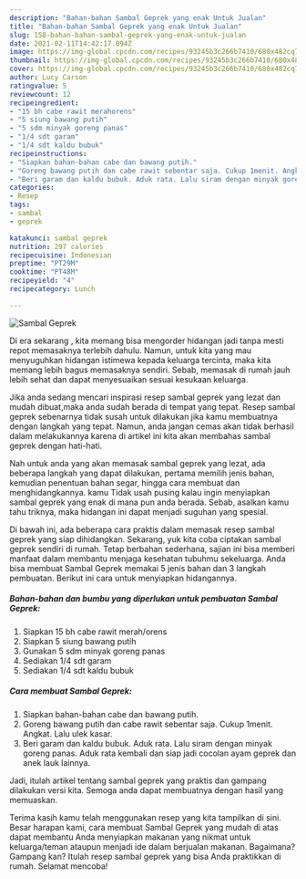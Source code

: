 ```yaml
---
description: "Bahan-bahan Sambal Geprek yang enak Untuk Jualan"
title: "Bahan-bahan Sambal Geprek yang enak Untuk Jualan"
slug: 158-bahan-bahan-sambal-geprek-yang-enak-untuk-jualan
date: 2021-02-11T14:42:17.094Z
image: https://img-global.cpcdn.com/recipes/93245b3c266b7410/680x482cq70/sambal-geprek-foto-resep-utama.jpg
thumbnail: https://img-global.cpcdn.com/recipes/93245b3c266b7410/680x482cq70/sambal-geprek-foto-resep-utama.jpg
cover: https://img-global.cpcdn.com/recipes/93245b3c266b7410/680x482cq70/sambal-geprek-foto-resep-utama.jpg
author: Lucy Carson
ratingvalue: 5
reviewcount: 12
recipeingredient:
- "15 bh cabe rawit merahorens"
- "5 siung bawang putih"
- "5 sdm minyak goreng panas"
- "1/4 sdt garam"
- "1/4 sdt kaldu bubuk"
recipeinstructions:
- "Siapkan bahan-bahan cabe dan bawang putih."
- "Goreng bawang putih dan cabe rawit sebentar saja. Cukup 1menit. Angkat. Lalu ulek kasar."
- "Beri garam dan kaldu bubuk. Aduk rata. Lalu siram dengan minyak goreng panas. Aduk rata kembali dan siap jadi cocolan ayam geprek dan anek lauk lainnya."
categories:
- Resep
tags:
- sambal
- geprek

katakunci: sambal geprek 
nutrition: 297 calories
recipecuisine: Indonesian
preptime: "PT29M"
cooktime: "PT48M"
recipeyield: "4"
recipecategory: Lunch

---
```



![Sambal Geprek](https://img-global.cpcdn.com/recipes/93245b3c266b7410/680x482cq70/sambal-geprek-foto-resep-utama.jpg)

Di era  sekarang , kita memang bisa mengorder hidangan jadi tanpa mesti repot memasaknya terlebih dahulu. Namun, untuk kita yang mau menyuguhkan hidangan istimewa kepada keluarga tercinta, maka kita memang lebih bagus memasaknya sendiri. Sebab, memasak di rumah jauh lebih sehat dan dapat menyesuaikan sesuai kesukaan keluarga.

Jika anda sedang mencari inspirasi resep sambal geprek yang lezat dan mudah dibuat,maka anda sudah berada di tempat yang tepat. Resep sambal geprek  sebenarnya tidak susah untuk dilakukan jika kamu membuatnya dengan langkah yang tepat. Namun, anda jangan cemas akan tidak berhasil dalam melakukannya 
karena di artikel ini kita akan membahas sambal geprek dengan hati-hati.  



Nah untuk anda yang akan memasak sambal geprek yang lezat, ada beberapa langkah yang dapat dilakukan, pertama memilih jenis bahan, kemudian penentuan bahan segar, hingga cara membuat dan menghidangkannya. kamu Tidak usah pusing kalau ingin menyiapkan sambal geprek yang enak di mana pun anda berada. Sebab, asalkan kamu  tahu triknya, maka hidangan ini dapat menjadi suguhan yang spesial.

Di bawah ini, ada beberapa cara praktis  dalam memasak resep sambal geprek yang siap dihidangkan. Sekarang, yuk kita coba ciptakan sambal geprek sendiri di rumah. Tetap berbahan sederhana, sajian ini bisa memberi manfaat dalam membantu menjaga kesehatan tubuhmu sekeluarga. Anda bisa membuat Sambal Geprek memakai 5 jenis bahan dan 3 langkah pembuatan. Berikut ini cara untuk menyiapkan hidangannya.

<!--inarticleads1-->

##### Bahan-bahan dan bumbu yang diperlukan untuk pembuatan Sambal Geprek:

1. Siapkan 15 bh cabe rawit merah/orens
1. Siapkan 5 siung bawang putih
1. Gunakan 5 sdm minyak goreng panas
1. Sediakan 1/4 sdt garam
1. Sediakan 1/4 sdt kaldu bubuk




<!--inarticleads2-->

##### Cara membuat Sambal Geprek:

1. Siapkan bahan-bahan cabe dan bawang putih.
1. Goreng bawang putih dan cabe rawit sebentar saja. Cukup 1menit. Angkat. Lalu ulek kasar.
1. Beri garam dan kaldu bubuk. Aduk rata. Lalu siram dengan minyak goreng panas. Aduk rata kembali dan siap jadi cocolan ayam geprek dan anek lauk lainnya.




Jadi, itulah artikel tentang  sambal geprek  yang praktis dan gampang dilakukan versi kita. Semoga anda dapat membuatnya dengan hasil yang memuaskan. 

Terima kasih kamu telah menggunakan resep yang kita tampilkan di sini. Besar harapan kami, cara membuat  Sambal Geprek yang mudah di atas dapat membantu Anda menyiapkan makanan yang nikmat untuk keluarga/teman ataupun menjadi ide dalam berjualan makanan. Bagaimana? Gampang kan? Itulah resep sambal geprek yang bisa Anda praktikkan di rumah. Selamat mencoba!

